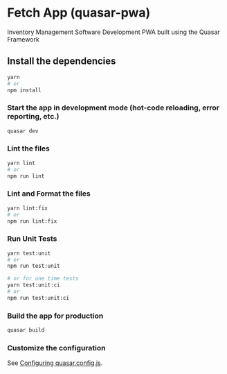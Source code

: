 # Fetch App (quasar-pwa)

Inventory Management Software Development PWA built using the Quasar Framework

## Install the dependencies

```bash
yarn
# or
npm install
```

### Start the app in development mode (hot-code reloading, error reporting, etc.)

```bash
quasar dev
```

### Lint the files

```bash
yarn lint
# or
npm run lint
```

### Lint and Format the files

```bash
yarn lint:fix
# or
npm run lint:fix
```

### Run Unit Tests

```bash
yarn test:unit
# or
npm run test:unit

# or for one time tests
yarn test:unit:ci
# or
npm run test:unit:ci
```

### Build the app for production

```bash
quasar build
```

### Customize the configuration

See [Configuring quasar.config.js](https://v2.quasar.dev/quasar-cli-vite/quasar-config-js).
